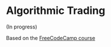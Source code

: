 # Algorithmic Trading
(In progress)

Based on the [FreeCodeCamp course](https://www.freecodecamp.org/news/algorithmic-trading-using-python-course/)
